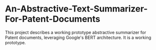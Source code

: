 # An-Abstractive-Text-Summarizer-For-Patent-Documents
This project describes a working prototype abstractive summarizer for Patent documents, leveraging Google's BERT architecture. It is a working prototype.
